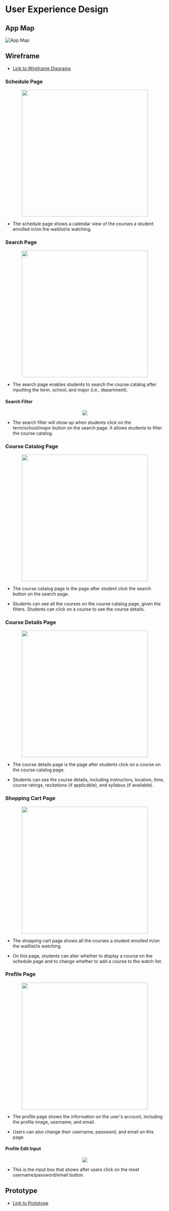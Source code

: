 # User Experience Design

## App Map

![App Map](./ux-design/App%20Map.png)

## Wireframe

- [Link to Wireframe Diagrams](https://www.figma.com/file/iHBc9YzC9ZZtKyO3LYp8a5/Albert-Pro-Max-Wireframe-Diagrams?node-id=0%3A1)

### Schedule Page

<p align="center"><img src="ux-design\Schedule_Page.png" height="400px" /></p>

- The schedule page shows a calendar view of the courses a student enrolled in/on the waitlist/is watching.

### Search Page

<p align="center"><img src="ux-design\Search_Page.png" height="400px" /></p>

- The search page enables students to search the course catalog after inputting the term, school, and major (i.e., department).

#### Search Filter

<p align="center"><img src="ux-design\dropdown_selector.png" /></p>

- The search filter will show up when students click on the term/school/major button on the search page. It allows students to filter the course catalog.

### Course Catalog Page

<p align="center"><img src="ux-design\Course_Catalog.png" height="400px" /></p>

- The course catalog page is the page after student click the search button on the search page.

- Students can see all the courses on the course catalog page, given the filters. Students can click on a course to see the course details.

### Course Details Page

<p align="center"><img src="ux-design\Course_Page.png" height="400px" /></p>

- The course details page is the page after students click on a course on the course catalog page.

- Students can see the course details, including instructors, location, time, course ratings, recitations (if applicable), and syllabus (if available).

### Shopping Cart Page

<p align="center"><img src="ux-design\Shopping_Cart.png" height="400px" /></p>

- The shopping cart page shows all the courses a student enrolled in/on the waitlist/is watching.

- On this page, students can alter whether to display a course on the schedule page and to change whether to add a course to the watch list.

### Profile Page

<p align="center"><img src="ux-design\Profile.png" height="400px" /></p>

- The profile page shows the information on the user's account, including the profile image, username, and email.

- Users can also change their username, password, and email on this page.

#### Profile Edit Input

<p align="center"><img src="ux-design\edit_info.png" /></p>

- This is the input box that shows after users click on the reset username/password/email button.

## Prototype

- [Link to Prototype](https://www.figma.com/proto/iHBc9YzC9ZZtKyO3LYp8a5/Albert-Pro-Max-Wireframe-Diagrams?page-id=0%3A1&node-id=50%3A139&viewport=372%2C264%2C0.4&scaling=scale-down&starting-point-node-id=1%3A2)